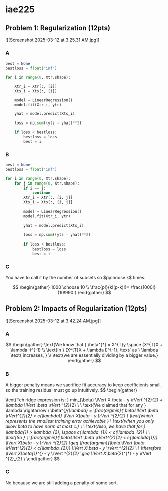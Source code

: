 # iae225
## Problem 1: Regularization (12pts)
![[Screenshot 2025-03-12 at 3.25.31 AM.jpg]]
### A
```python
best = None
bestloss = float('inf')

for i in range(0, Xtr.shape):

	Xtr_i = Xtr[:, [i]]
	Xts_i = Xts[:, [i]]

	model = LinearRegression()
    model.fit(Xtr_i, ytr)

	yhat = model.predict(Xts_i)

	loss = np.sum((yts - yhat)**2)

	if loss < bestloss:
		bestloss = loss
		best = i
```

### B

```python
best = None
bestloss = float('inf')

for i in range(0, Xtr.shape):
	for j in range(0, Xtr.shape):
		if i == j:
			continue
		Xtr_i = Xtr[:, [i, j]]
		Xts_i = Xts[:, [i, j]]
	
		model = LinearRegression()
	    model.fit(Xtr_i, ytr)
	
		yhat = model.predict(Xts_i)
	
		loss = np.sum((yts - yhat)**2)
	
		if loss < bestloss:
			bestloss = loss
			best = i
```

### C

You have to call it by the number of subsets so $p\choose k$ times.

$$
\begin{gather}
1000 \choose 10 \\
\frac{p!}{k!(p-k)!}= \frac{1000!}{10!990!} 
\end{gather}
$$

## Problem 2: Impacts of Regularization (12pts)

![[Screenshot 2025-03-12 at 3.42.24 AM.jpg]]
### A
$$
\begin{gather}
\text{We know that }
\beta^{*} = X^{T}y \space (X^{T}X + \lambda I)^{-1} \\
\text{In } (X^{T}X + \lambda I)^{-1}, \text{ as } \lambda \text{ increases, } \\
\text{we are essentially dividing by a bigger value.}
\end{gather}
$$
### B
A bigger penalty means we sacrifice fit accuracy to keep coefficients small, so the training residual must go up intuitively.
$$
\begin{gather}

\text{Teh ridge expression is: }
min_{\beta} \lVert X \beta - y \rVert ^{2}_{2} + \lambda \lVert \beta \rVert ^{2}_{2} \\
\\
\text{We claimed that for any } \lambda \rightarrow \\
\beta^{*}_{\lambda} = \frac{argmin}{\beta:\lVert \beta \rVert^{2}_{2} < c(\lambda)} \lVert X\beta - y \rVert ^{2}_{2} \\
\text{which represents the smallest training error achievable } \\
\text{when you only allow beta to have norm at most c.} \\
\\
\text{Also, we have that for } \lambda_{1} > \lambda_{2}, \space c(\lambda_{1}) < c(\lambda_{2}) \\
\\
\text{So } \\
\frac{argmin}{\beta:\lVert \beta \rVert^{2}_{2} < c(\lambda_{1})} \lVert X\beta - y \rVert ^{2}_{2} 
\geq \frac{argmin}{\beta:\lVert \beta \rVert^{2}_{2} < c(\lambda_{2})} \lVert X\beta - y \rVert ^{2}_{2}
\\
\\
\therefore
\lVert X\beta_{1}^{*} - y \rVert ^{2}_{2} \geq \lVert X\beta_{2}^{*} - y \rVert ^{2}_{2} \\
\end{gather}
$$

### C
No because we are still adding a penalty of some sort.